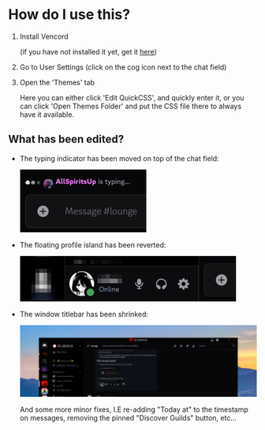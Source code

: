 # How do I use this?

1. Install Vencord

   (if you have not installed it yet, get it [here](https://vencord.dev/download/))

2. Go to User Settings (click on the cog icon next to the chat field)

3. Open the 'Themes' tab

   Here you can either click 'Edit QuickCSS', and quickly enter it, or you can click 'Open Themes Folder' and put the CSS file there to always have it available.

## What has been edited?

- The typing indicator has been moved on top of the chat field:

   ![Typing Indicator Position](/images/typingindicator.png)

- The floating profile island has been reverted:

   ![Profile Island](/images/profileisland.png)

- The window titlebar has been shrinked:

   ![Window Title Bar](/images/windowtitlebar.png)

   And some more minor fixes, I.E re-adding "Today at" to the timestamp on messages, removing the pinned "Discover Guilds" button, etc...
